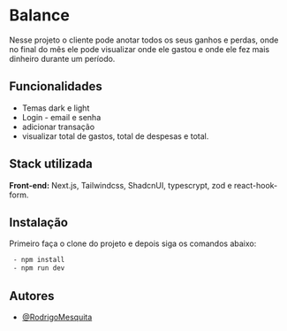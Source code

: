 
# Balance
Nesse projeto o cliente pode anotar todos os seus ganhos e perdas, onde no final do mês ele pode visualizar onde ele gastou e onde ele fez mais dinheiro durante um período.


## Funcionalidades

- Temas dark e light
- Login - email e senha
- adicionar transação
- visualizar total de gastos, total de despesas e total.


## Stack utilizada

**Front-end:** Next.js, Tailwindcss, ShadcnUI, typescrypt, zod e react-hook-form.

## Instalação

Primeiro faça o clone do projeto e depois siga os comandos abaixo:

```bash
 - npm install
 - npm run dev
```
    
## Autores

- [@RodrigoMesquita](https://www.github.com/JoaoRodrigo1996)

